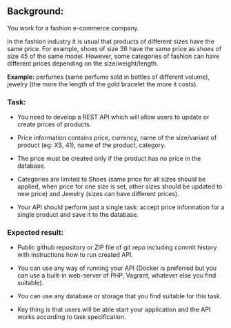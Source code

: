 ## Background:

You work for a fashion e-commerce company.

In the fashion industry it is usual that products of different sizes have the same price.
For example, shoes of size 36 have the same price as shoes of size 45 of the same model.
However, some categories of fashion can have different prices depending on the size/weight/length.

**Example:** perfumes (same perfume sold in bottles of different volume), jewelry (the more the length of the gold bracelet the more it costs).

### Task:

- You need to develop a REST API which will allow users to update or create prices of products.

- Price information contains price, currency, name of the size/variant of product (eg: XS, 41), name of the product, category.

- The price must be created only if the product has no price in the database.

- Categories are limited to Shoes (same price for all sizes should be applied, when price for one size is set, other sizes should be updated to new price) and Jewelry (sizes can
have different prices).

- Your API should perform just a single task: accept price information for a single product
and save it to the database.

### Expected result:

- Public github repository or ZIP file of git repo including commit history with instructions how to run created API.

- You can use any way of running your API (Docker is preferred but you can use a built-in web-server of PHP, Vagrant, whatever else you find suitable).

- You can use any database or storage that you find suitable for this task.

- Key thing is that users will be able start your application and the API works according to
task specification.
